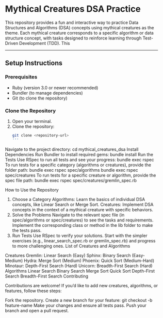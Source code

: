 # **Mythical Creatures DSA Practice**

This repository provides a fun and interactive way to practice Data Structures and Algorithms (DSA) concepts using mythical creatures as the theme. Each mythical creature corresponds to a specific algorithm or data structure concept, with tasks designed to reinforce learning through Test-Driven Development (TDD). This 

---

## **Setup Instructions**

### **Prerequisites**
- Ruby (version 3.0 or newer recommended)
- Bundler (to manage dependencies)
- Git (to clone the repository)

### **Clone the Repository**
1. Open your terminal.
2. Clone the repository:
   ```bash
   git clone <repository-url>
   '''
Navigate to the project directory:
cd mythical_creatures_dsa
Install Dependencies
Run Bundler to install required gems:
bundle install
Run the Tests
Use RSpec to run all tests and see your progress:
bundle exec rspec
To run tests for a specific category (algorithms or creatures), provide the folder path:
bundle exec rspec spec/algorithms
bundle exec rspec spec/creatures
To run tests for a specific creature or algorithm, provide the spec file path:
bundle exec rspec spec/creatures/gremlin_spec.rb

How to Use the Repository

1. Choose a Category
Algorithms: Learn the basics of individual DSA concepts, like Linear Search or Merge Sort.
Creatures: Implement DSA concepts in the context of a mythical creature with specific behaviors.
2. Solve the Problems
Navigate to the relevant spec file (in spec/algorithms or spec/creatures) to see the tasks and requirements.
Implement the corresponding class or method in the lib folder to make the tests pass.
3. Run Tests
Use RSpec to verify your solutions.
Start with the simpler exercises (e.g., linear_search_spec.rb or gremlin_spec.rb) and progress to more challenging ones.
List of Creatures and Algorithms

Creatures
Gremlin: Linear Search (Easy)
Sphinx: Binary Search (Easy-Medium)
Hydra: Merge Sort (Medium)
Phoenix: Quick Sort (Medium-Hard)
Minotaur: Depth-First Search (Hard)
Unicorn: Breadth-First Search (Hard)
Algorithms
Linear Search
Binary Search
Merge Sort
Quick Sort
Depth-First Search
Breadth-First Search
Contributing

Contributions are welcome! If you’d like to add new creatures, algorithms, or features, follow these steps:

Fork the repository.
Create a new branch for your feature:
git checkout -b feature-name
Make your changes and ensure all tests pass.
Push your branch and open a pull request.
